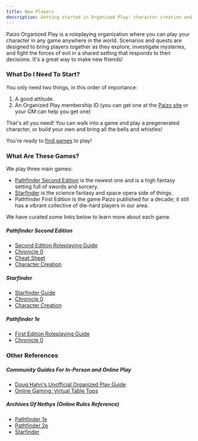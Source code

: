 ```yaml
---
title: New Players
description: Getting started in Organized Play: character creation and more! All you need to get going.
---
```


Paizo Organized Play is a roleplaying organization where you can play your character in any game anywhere in the world.  Scenarios and quests are designed to bring players together as they explore, investigate mysteries, and fight the forces of evil in a shared setting that responds to their decisions. It's a great way to make new friends!

### What Do I Need To Start?
You only need two things, in this order of importance:

1. A good attitude
2. An Organized Play membership ID (you can get one at the [Paizo site](https://paizo.com/organizedplay/myAccount) or your GM can help you get one)

That's all you need! You can walk into a game and play a pregenerated character, or build your own and bring all the bells and whistles!

You're ready to [find games](/#gaming-in-the-bay-area) to play!

### What Are These Games?

We play three main games:

- [Pathfinder Second Edition](https://paizo.com/pathfinder) is the newest one and is a high fantasy setting full of swords and sorcery.
- [Starfinder](https://paizo.com/starfinder) is the science fantasy and space opera side of things.
- Pathfinder First Edition is the game Paizo published for a decade; it still has a vibrant collective of die-hard players in our area.

We have curated some links below to learn more about each game.

##### Pathfinder Second Edition

- [Second Edition Roleplaying Guide](https://organizedplayfoundation.org/Lorespire/Pathfinder-Society-%28Second-Edition%29-Guide-to-Organized-Play)
- [Chronicle 0](/images/PFS2E_chronicle0.pdf)
- [Cheat Sheet](/images/cheat-sheet.pdf)
- [Character Creation](https://www.organizedplayfoundation.org/Lorespire/pfs2guide._.Character-Creation)

##### Starfinder

- [Starfinder Guide](https://organizedplayfoundation.org/Lorespire/Starfinder-Society-Guide-to-Organized-Play)
- [Chronicle 0](https://www.organizedplayfoundation.org/Lorespire/tiki-download_file.php?fileId=4)
- [Character Creation](https://www.organizedplayfoundation.org/Lorespire/sfsguide._.Character-Creation)

##### Pathfinder 1e

- [First Edition Roleplaying Guide](https://paizo.com/products/btpy84k4/discuss&page=5?Pathfinder-Society-Roleplaying-Guild-Guide)
- [Chronicle 0](https://paizo.com/include/WelcomeToPathfinder.zip)

### Other References

##### Community Guides For In-Person and Online Play

- [Doug Hahn's Unofficial Organized Play Guide](https://doughahn.github.io/unofficial-opf-guides/organized-play/org-play/)
- [Online Gaming: Virtual Table Tops](https://doughahn.github.io/unofficial-opf-guides/online-gaming/vtts-overview/)

##### Archives Of Nethys (Online Rules Reference)

- [Pathfinder 1e](https://www.aonprd.com/)
- [Pathfinder 2e](https://2e.aonprd.com/)
- [Starfinder](https://aonsrd.com/)
